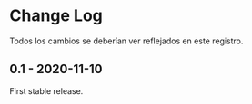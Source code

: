 # Change Log

Todos los cambios se deberían ver reflejados en este registro.

## 0.1 - 2020-11-10

First stable release.